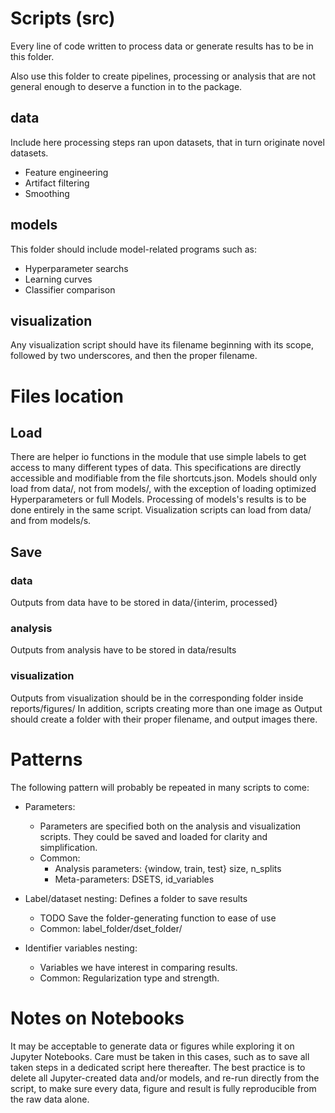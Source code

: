 # Scripts (src)
Every line of code written to process data or generate results has to be in this folder.

Also use this folder to create pipelines, processing or analysis that are not general enough to deserve a function in to the package.


## data
Include here processing steps ran upon datasets, that in turn originate novel datasets.
- Feature engineering
- Artifact filtering
- Smoothing

## models
This folder should include model-related programs such as:
- Hyperparameter searchs
- Learning curves
- Classifier comparison

## visualization
Any visualization script should have its filename beginning with its scope, followed by two underscores, and then the proper filename.

# Files location
## Load
There are helper io functions in the module that use simple labels to get access to many different types of data. This specifications are directly accessible and modifiable from the file shortcuts.json.
Models should only load from data/, not from models/, with the exception of loading optimized Hyperparameters or full Models. Processing of models's results is to be done entirely in the same script.
Visualization scripts can load from data/ and from models/s.

## Save
### data
Outputs from data have to be stored in data/{interim, processed}
### analysis
Outputs from analysis have to be stored in data/results
### visualization
Outputs from visualization should be in the corresponding folder inside reports/figures/
In addition, scripts creating more than one image as Output should create a folder with their proper filename, and output images there.

# Patterns
The following pattern will probably be repeated in many scripts to come:

- Parameters:
  - Parameters are specified both on the analysis and visualization scripts. They could be saved and loaded for clarity and simplification.
  - Common:
    - Analysis parameters: {window, train, test} size, n_splits
    - Meta-parameters: DSETS, id_variables

- Label/dataset nesting: Defines a folder to save results
  - TODO Save the folder-generating function to ease of use
  - Common: label_folder/dset_folder/

- Identifier variables nesting:
  - Variables we have interest in comparing results. 
  - Common: Regularization type and strength.


# Notes on Notebooks
It may be acceptable to generate data or figures while exploring it on Jupyter Notebooks. Care must be taken in this cases, such as to save all taken steps in a dedicated script here thereafter.
The best practice is to delete all Jupyter-created data and/or models, and re-run directly from the script, to make sure every data, figure and result is fully reproducible from the raw data alone.
